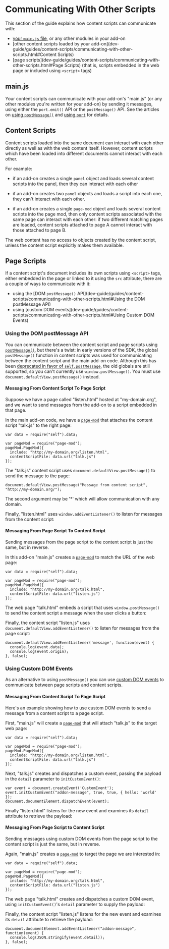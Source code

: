 <!-- This Source Code Form is subject to the terms of the Mozilla Public
   - License, v. 2.0. If a copy of the MPL was not distributed with this
   - file, You can obtain one at http://mozilla.org/MPL/2.0/. -->

# Communicating With Other Scripts #

This section of the guide explains how content scripts can
communicate with:

* [your `main.js` file](dev-guide/guides/content-scripts/communicating-with-other-scripts.html#main.js),
or any other modules in your add-on
* [other content scripts loaded by your add-on](dev-guide/guides/content-scripts/communicating-with-other-scripts.html#Content Scripts)
* [page scripts](dev-guide/guides/content-scripts/communicating-with-other-scripts.html#Page Scripts) (that is, scripts embedded in the web page or
included using `<script>` tags) 

## main.js ##

Your content scripts can communicate with your add-on's "main.js"
(or any other modules you're written for your add-on) by sending it messages,
using either the `port.emit()` API or the `postMessage()` API. See the
articles on
[using `postMessage()`](dev-guide/guides/content-scripts/using-postmessage.html)
and
[using `port`](dev-guide/guides/content-scripts//using-port.html) for details.

## Content Scripts ##

Content scripts loaded into the same document can interact
with each other directly as well as with the web content itself. However,
content scripts which have been loaded into different documents
cannot interact with each other.

For example:

* if an add-on creates a single `panel` object and loads several content
scripts into the panel, then they can interact with each other

* if an add-on creates two `panel` objects and loads a script into each
one, they can't interact with each other.

* if an add-on creates a single `page-mod` object and loads several content
scripts into the page mod, then only content scripts associated with the
same page can interact with each other: if two different matching pages are
loaded, content scripts attached to page A cannot interact with those attached
to page B.

The web content has no access to objects created by the content script, unless
the content script explicitly makes them available.

## Page Scripts ##

If a content script's document includes its own scripts using `<script>` tags,
either embedded in the page or linked to it using the `src` attribute, there
are a couple of ways to communicate with it:

* using the [DOM `postMessage()` API](dev-guide/guides/content-scripts/communicating-with-other-scripts.html#Using the DOM postMessage API)
* using [custom DOM events](dev-guide/guides/content-scripts/communicating-with-other-scripts.html#Using Custom DOM Events)

### Using the DOM postMessage API ###

You can communicate between the content script and page scripts using
[`postMessage()`](https://developer.mozilla.org/en/DOM/window.postMessage),
but there's a twist: in early versions of the SDK, the global `postMessage()`
function in content scripts was used for communicating between the content
script and the main add-on code. Although this has been
[deprecated in favor of `self.postMessage`](https://wiki.mozilla.org/Labs/Jetpack/Release_Notes/1.0b5#Major_Changes),
the old globals are still supported, so you can't currently use
`window.postMessage()`. You must use `document.defaultView.postMessage()`
instead.

#### Messaging From Content Script To Page Script ####

Suppose we have a page called "listen.html" hosted at "my-domain.org", and we want to send messages
from the add-on to a script embedded in that page.

In the main add-on code, we have a
[`page-mod`](packages/addon-kit/page-mod.html) that attaches the content script
"talk.js" to the right page:

    var data = require("self").data;

    var pageMod = require("page-mod");
    pageMod.PageMod({
      include: "http://my-domain.org/listen.html",
      contentScriptFile: data.url("talk.js")
    });

The "talk.js" content script uses `document.defaultView.postMessage()` to send
the message to the page:

    document.defaultView.postMessage("Message from content script", "http://my-domain.org/");

The second argument may be '*' which will allow communication with any domain.

Finally, "listen.html" uses `window.addEventListener()` to listen for
messages from the content script:

<script type="syntaxhighlighter" class="brush: html"><![CDATA[
<!DOCTYPE html>
<html>
<head></head>

<body>
  <script>
    window.addEventListener('message', function(event) {
      window.alert(event.data);
    }, false);
  &lt;/script>

</body>

</html>
</script>

#### Messaging From Page Script To Content Script ####

Sending messages from the page script to the content script is just
the same, but in reverse.

In this add-on "main.js" creates a [`page-mod`](packages/addon-kit/page-mod.html)
to match the URL of the web page:

    var data = require("self").data;

    var pageMod = require("page-mod");
    pageMod.PageMod({
      include: "http://my-domain.org/talk.html",
      contentScriptFile: data.url("listen.js")
    });

The web page "talk.html" embeds a script that uses `window.postMessage()`
to send the content script a message when the user clicks a button:

<script type="syntaxhighlighter" class="brush: html"><![CDATA[
<!DOCTYPE html>
<html>

<head></head>

<body>
  <script>
    function sendMessage() {
      window.addEventListener("click", function() {
        window.postMessage("Message from page script", "http://my-domain.org/");
      });
    }
  &lt;/script>

<button onclick="sendMessage()">Send Message</button>
</body>

</html>
</script>

Finally, the content script "listen.js" uses
`document.defaultView.addEventListener()` to listen for messages from the page
script:

    document.defaultView.addEventListener('message', function(event) {
      console.log(event.data);
      console.log(event.origin);
    }, false);

### Using Custom DOM Events ###

As an alternative to using `postMessage()` you can use
[custom DOM events](https://developer.mozilla.org/en/DOM/CustomEvent)
to communicate between page scripts and content scripts.

#### Messaging From Content Script To Page Script ####

Here's an example showing how to use custom DOM events to send a message
from a content script to a page script.

First, "main.js" will create a [`page-mod`](packages/addon-kit/page-mod.html)
that will attach "talk.js" to the target web page:

    var data = require("self").data;

    var pageMod = require("page-mod");
    pageMod.PageMod({
      include: "http://my-domain.org/listen.html",
      contentScriptFile: data.url("talk.js")
    });

Next, "talk.js" creates and dispatches a custom event, passing the payload
in the `detail` parameter to `initCustomEvent()`:

<!-- This comment is used to terminate the Markdown list above -->

    var event = document.createEvent('CustomEvent');
    event.initCustomEvent("addon-message", true, true, { hello: 'world' });
    document.documentElement.dispatchEvent(event);

Finally "listen.html" listens for the new event and examines its
`detail` attribute to retrieve the payload:

<script type="syntaxhighlighter" class="brush: html"><![CDATA[
<!DOCTYPE html>
<html>
  <head></head>
  <body>
    <script>
      document.documentElement.addEventListener("addon-message", function(event) {
        window.alert(JSON.stringify(event.detail))
      }, false);
    &lt;/script>
  </body>
</html>
</script>

#### Messaging From Page Script to Content Script ####

Sending messages using custom DOM events from the page script
to the content script is just the same, but in reverse.

Again, "main.js" creates a [`page-mod`](packages/addon-kit/page-mod.html)
to target the page we are interested in:

    var data = require("self").data;

    var pageMod = require("page-mod");
    pageMod.PageMod({
      include: "http://my-domain.org/talk.html",
      contentScriptFile: data.url("listen.js")
    });

The web page "talk.html" creates and dispatches a custom DOM event,
using `initCustomEvent()`'s `detail` parameter to supply the payload:

<script type="syntaxhighlighter" class="brush: html"><![CDATA[
<!DOCTYPE html>
<html>
  <head></head>
  <body>
    <script>
      function sendMessage() {
        var event = document.createEvent('CustomEvent');
        event.initCustomEvent("addon-message", true, true, { hello: 'world' });
        document.documentElement.dispatchEvent(event);
      }
    &lt;/script>
    <button onclick="sendMessage()">Send Message</button>
  </body>
</html>
</script>

Finally, the content script "listen.js" listens for the new event
and examines its `detail` attribute to retrieve the payload:

    document.documentElement.addEventListener("addon-message", function(event) {
      console.log(JSON.stringify(event.detail));
    }, false);
